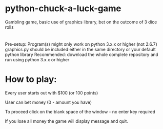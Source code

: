 # python-chuck-a-luck-game
Gambling game, basic use of graphics library, bet on the outcome of 3 dice rolls

#
Pre-setup:
Program(s) might only work on python 3.x.x or higher (not 2.6.7)
graphics.py should be included either in the same directory or your default python library
Recommended: download the whole complete repository and run using python 3.x.x or higher 

#

# How to play:
Every user starts out with $100 (or 100 points)

User can bet money (0 - amount you have)

To proceed click on the blank space of the window - no enter key required 

If you lose all money the game will display message and quit. 
